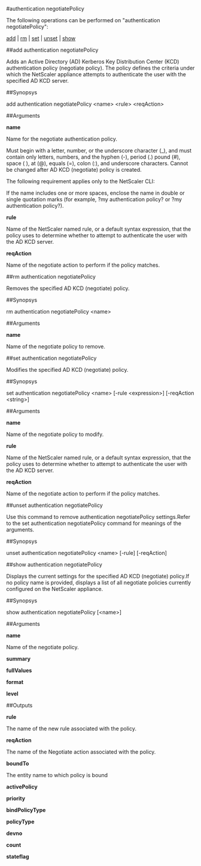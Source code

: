 #authentication negotiatePolicy

The following operations can be performed on "authentication negotiatePolicy":


[add](#add-authentication-negotiatepolicy) | [rm](#rm-authentication-negotiatepolicy) | [set](#set-authentication-negotiatepolicy) | [unset](#unset-authentication-negotiatepolicy) | [show](#show-authentication-negotiatepolicy)

##add authentication negotiatePolicy

Adds an Active Directory (AD) Kerberos Key  Distribution Center (KCD) authentication policy (negotiate policy). The policy defines the criteria under which the NetScaler appliance attempts to authenticate the user with the specified AD KCD server.


##Synopsys

add authentication negotiatePolicy &lt;name> &lt;rule> &lt;reqAction>


##Arguments

<b>name</b>
Name for the negotiate authentication policy. 
Must begin with a letter, number, or the underscore character (_), and must contain only letters, numbers, and the hyphen (-), period (.) pound (#), space ( ), at (@), equals (=), colon (:), and underscore characters. Cannot be changed after AD KCD (negotiate) policy is created.
The following requirement applies only to the NetScaler CLI:
If the name includes one or more spaces, enclose the name in double or single quotation marks (for example, ?my authentication policy? or ?my authentication policy?).

<b>rule</b>
Name of the NetScaler named rule, or a default syntax expression, that the policy uses to determine whether to attempt to authenticate the user with the AD KCD server.

<b>reqAction</b>
Name of the negotiate action to perform if the policy matches.



##rm authentication negotiatePolicy

Removes the specified AD KCD (negotiate) policy.


##Synopsys

rm authentication negotiatePolicy &lt;name>


##Arguments

<b>name</b>
Name of the negotiate policy to remove.



##set authentication negotiatePolicy

Modifies the specified AD KCD (negotiate) policy.


##Synopsys

set authentication negotiatePolicy &lt;name> [-rule &lt;expression>] [-reqAction &lt;string>]


##Arguments

<b>name</b>
Name of the negotiate policy to modify.

<b>rule</b>
Name of the NetScaler named rule, or a default syntax expression, that the policy uses to determine whether to attempt to authenticate the user with the AD KCD server.

<b>reqAction</b>
Name of the negotiate action to perform if the policy matches.



##unset authentication negotiatePolicy

Use this command to remove authentication negotiatePolicy settings.Refer to the set authentication negotiatePolicy command for meanings of the arguments.


##Synopsys

unset authentication negotiatePolicy &lt;name> [-rule] [-reqAction]


##show authentication negotiatePolicy

Displays the current settings for the specified AD KCD (negotiate) policy.If no policy name is provided, displays a list of all negotiate policies currently configured on the NetScaler appliance.


##Synopsys

show authentication negotiatePolicy [&lt;name>]


##Arguments

<b>name</b>
Name of the negotiate policy.

<b>summary</b>

<b>fullValues</b>

<b>format</b>

<b>level</b>



##Outputs

<b>rule</b>
The name of the new rule associated with the policy.

<b>reqAction</b>
The name of the Negotiate action associated with the policy.

<b>boundTo</b>
The entity name to which policy is bound

<b>activePolicy</b>

<b>priority</b>

<b>bindPolicyType</b>

<b>policyType</b>

<b>devno</b>

<b>count</b>

<b>stateflag</b>



